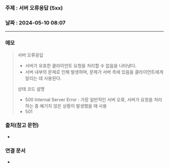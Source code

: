 ### 주제 : 서버 오류응답 (5xx)

### 날짜 : 2024-05-10 08:07
----
### 메모
> 서버 오류응답
> 	- 서버가 유효한 클라이언트 요청을 처리할 수 없음을 나타낸다.
> 	- 서버 내부의 문제로 인해 발생하며, 문제가 서버 측에 있음을 클라이언트에게 알리는 데 사용된다.
> 
> 상태 코드 설명
> 	- 500 Internal Server Error : 가장 일반적인 서버 오류, 서버가 요청을 처리하는 중 예기치 않은 상황이 발생했을 때 사용
> 	- 501 

### 출처(참고 문헌)
-

### 연결 문서
-
